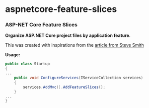 # aspnetcore-feature-slices
### ASP-NET Core Feature Slices

**Organize ASP.NET Core project files by application feature.**

This was created with inspirations from the [article from Steve Smith](https://msdn.microsoft.com/en-us/magazine/mt763233.aspx)



**Usage:**
```c#
public class Startup
{
...
    public void ConfigureServices(IServiceCollection services)
    {
        services.AddMvc().AddFeatureSlices();
    }
...
}
```



